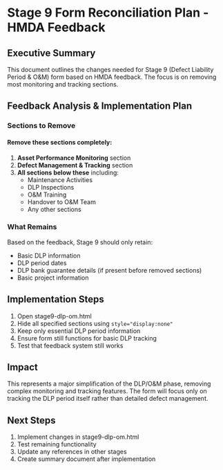 # Stage 9 Form Reconciliation Plan - HMDA Feedback

## Executive Summary
This document outlines the changes needed for Stage 9 (Defect Liability Period & O&M) form based on HMDA feedback. The focus is on removing most monitoring and tracking sections.

## Feedback Analysis & Implementation Plan

### Sections to Remove

#### Remove these sections completely:
1. **Asset Performance Monitoring** section
2. **Defect Management & Tracking** section
3. **All sections below these** including:
   - Maintenance Activities
   - DLP Inspections
   - O&M Training
   - Handover to O&M Team
   - Any other sections

### What Remains

Based on the feedback, Stage 9 should only retain:
- Basic DLP information
- DLP period dates
- DLP bank guarantee details (if present before removed sections)
- Basic project information

## Implementation Steps

1. Open stage9-dlp-om.html
2. Hide all specified sections using `style="display:none"`
3. Keep only essential DLP period information
4. Ensure form still functions for basic DLP tracking
5. Test that feedback system still works

## Impact

This represents a major simplification of the DLP/O&M phase, removing complex monitoring and tracking features. The form will focus only on tracking the DLP period itself rather than detailed defect management.

## Next Steps
1. Implement changes in stage9-dlp-om.html
2. Test remaining functionality
3. Update any references in other stages
4. Create summary document after implementation